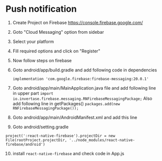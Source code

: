 # Push notification

1. Create Project on Firebase https://console.firebase.google.com/
2. Goto "Cloud Messaging" option from sidebar
3. Select your platform
4. Fill required options and click on "Register"
5. Now follow steps on firebase
6. Goto android/app/build.gradle and add following code in dependencies
   ```implementation 'com.google.firebase:firebase-analytics:17.2.0'
   implementation 'com.google.firebase:firebase-messaging:20.0.1'
   ```
7. Goto android/app/main/MainApplication.java file and add following line in upper part
   `import io.invertase.firebase.messaging.RNFirebaseMessagingPackage;`
   Also add following line in getPackages()
   `packages.add(new RNFirebaseMessagingPackage());`
8. Goto android/app/main/AndroidManifest.xml and add this line
   <uses-permission android:name="android.permission.SYSTEM_ALERT_WINDOW" />

9. Goto android/setting.gradle

```include ':react-native-firebase'
project(':react-native-firebase').projectDir = new File(rootProject.projectDir, '../node_modules/react-native-firebase/android')
```

10. install `react-native-firebase` and check code in App.js
